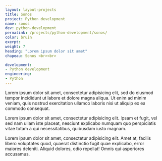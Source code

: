 ```yaml
---
layout: layout-projects
title: Sonos
project: Python development
name: sonos
dev: python-development
permalink: /projects/python-development/sonos/
color: bruin
exerpt:
weight: 7
heading: "Lorem ipsum dolor sit amet"
chapeau: Sonos <br><br>

development:
- Python development
engineering:
- Python
---
```


Lorem ipsum dolor sit amet, consectetur adipisicing elit, sed do eiusmod tempor incididunt ut labore et dolore magna aliqua. Ut enim ad minim veniam, quis nostrud exercitation ullamco laboris nisi ut aliquip ex ea commodo consequat.

Lorem ipsum dolor sit amet, consectetur adipisicing elit. Ipsam et fugit, vel sed nam ullam iste placeat, nesciunt explicabo numquam quo perspiciatis vitae totam a qui necessitatibus, quibusdam iusto magnam.

Lorem ipsum dolor sit amet, consectetur adipisicing elit. Amet at, facilis libero voluptates quod, quaerat distinctio fugit quae explicabo, error maiores deleniti. Aliquid dolores, odio repellat! Omnis qui asperiores accusamus.